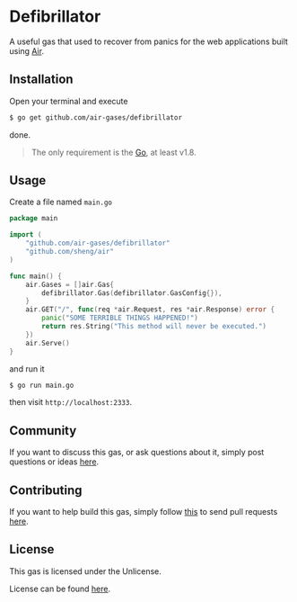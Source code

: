 # Defibrillator

A useful gas that used to recover from panics for the web applications built
using [Air](https://github.com/sheng/air).

## Installation

Open your terminal and execute

```bash
$ go get github.com/air-gases/defibrillator
```

done.

> The only requirement is the [Go](https://golang.org), at least v1.8.

## Usage

Create a file named `main.go`

```go
package main

import (
	"github.com/air-gases/defibrillator"
	"github.com/sheng/air"
)

func main() {
	air.Gases = []air.Gas{
		defibrillator.Gas(defibrillator.GasConfig{}),
	}
	air.GET("/", func(req *air.Request, res *air.Response) error {
		panic("SOME TERRIBLE THINGS HAPPENED!")
		return res.String("This method will never be executed.")
	})
	air.Serve()
}
```

and run it

```bash
$ go run main.go
```

then visit `http://localhost:2333`.

## Community

If you want to discuss this gas, or ask questions about it, simply post
questions or ideas [here](https://github.com/air-gases/defibrillator/issues).

## Contributing

If you want to help build this gas, simply follow
[this](https://github.com/air-gases/defibrillator/wiki/Contributing) to send
pull requests [here](https://github.com/air-gases/defibrillator/pulls).

## License

This gas is licensed under the Unlicense.

License can be found [here](LICENSE).
